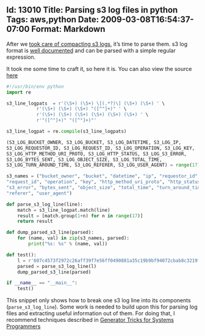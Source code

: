 Id: 13010
Title: Parsing s3 log files in python
Tags: aws,python
Date: 2009-03-08T16:54:37-07:00
Format: Markdown
--------------

After we [took care of compacting s3 logs](/article/Compacting-s3-aws-logs.html), it’s time to parse them. s3
log format is [well documented](http://docs.amazonwebservices.com/AmazonS3/latest/index.html?LogFormat.html)
and can be parsed with a simple regular expression.

It took me some time to craft it, so here it is. You can also view the
source [here](http://code.google.com/p/kjk/source/browse/trunk/scripts/test_parse_s3_log.py)

```python
#!/usr/bin/env python
import re

s3_line_logpats  = r'(\S+) (\S+) \[(.*?)\] (\S+) (\S+) ' \
           r'(\S+) (\S+) (\S+) "([^"]+)" ' \
           r'(\S+) (\S+) (\S+) (\S+) (\S+) (\S+) ' \
           r'"([^"]+)" "([^"]+)"'

s3_line_logpat = re.compile(s3_line_logpats)

(S3_LOG_BUCKET_OWNER, S3_LOG_BUCKET, S3_LOG_DATETIME, S3_LOG_IP,
S3_LOG_REQUESTOR_ID, S3_LOG_REQUEST_ID, S3_LOG_OPERATION, S3_LOG_KEY,
S3_LOG_HTTP_METHOD_URI_PROTO, S3_LOG_HTTP_STATUS, S3_LOG_S3_ERROR,
S3_LOG_BYTES_SENT, S3_LOG_OBJECT_SIZE, S3_LOG_TOTAL_TIME,
S3_LOG_TURN_AROUND_TIME, S3_LOG_REFERER, S3_LOG_USER_AGENT) = range(17)

s3_names = ("bucket_owner", "bucket", "datetime", "ip", "requestor_id",
"request_id", "operation", "key", "http_method_uri_proto", "http_status",
"s3_error", "bytes_sent", "object_size", "total_time", "turn_around_time",
"referer", "user_agent")

def parse_s3_log_line(line):
    match = s3_line_logpat.match(line)
    result = [match.group(1+n) for n in range(17)]
    return result

def dump_parsed_s3_line(parsed):
    for (name, val) in zip(s3_names, parsed):
        print("%s: %s" % (name, val))

def test():
    l = r'607c4573f2972c26aff39f7e56ff0490881a35c19b9bf94072cbab8c3219f948 kjkpub [06/Mar/2009:23:13:28 +0000] 41.221.20.231 65a011a29cdf8ec533ec3d1ccaae921c C46E93FF2E865AC1 REST.GET.OBJECT sumatrapdf/rel/SumatraPDF-0.9.1.zip "GET /sumatrapdf/rel/SumatraPDF-0.9.1.zip HTTP/1.1" 206 - 43457 1003293 697 611 "http://kjkpub.s3.amazonaws.com/sumatrapdf/rel/" "Mozilla/4.0 (compatible; MSIE 6.0; Windows NT 5.1)"'
    parsed = parse_s3_log_line(l)
    dump_parsed_s3_line(parsed)

if __name__ == "__main__":
    test()
```

This snippet only shows how to break one s3 log line into its components
(`parse_s3_log_line`). Some work is needed to build upon this for
parsing log files and extracting useful information out of them. For
doing that, I recommend techniques described in [Generator Tricks for
Systems Programmers](http://www.dabeaz.com/generators-uk/)
